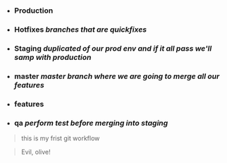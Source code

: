 
- ### Production 
- ### Hotfixes  *branches that are quickfixes*
- ### Staging  *duplicated of our prod env and if it all pass we'll samp with production*
- ### master *master branch where we are going to merge all our features*
- ### features 
- ### qa *perform test before merging into staging*


> this is my frist git workflow

>Evil, olive!